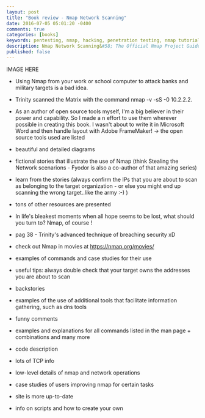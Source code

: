```yaml
---
layout: post
title: "Book review - Nmap Network Scanning"
date: 2016-07-05 05:01:20 -0400
comments: true
categories: [books]
keywords: pentesting, nmap, hacking, penetration testing, nmap tutorial, nmap guide, port scan, scanner, nmap network guide, nmap book, nmap manual
description: Nmap Network Scanning&#58; The Official Nmap Project Guide to Network Discovery and Security Scanning review
published: false
---
```


IMAGE HERE

- Using Nmap from your work or school computer to attack banks and military
targets is a bad idea.

- Trinity scanned the Matrix with the command nmap -v -sS -0 10.2.2.2.

- As an author of open source tools myself, I'm a big believer in their power and capability. So I made a n effort
to use them wherever possible in creating this book. I wasn't about to write it in Microsoft Word and then
handle layout with Adobe FrameMaker! -> the open source tools used are listed

- beautiful and detailed diagrams

- fictional stories that illustrate the use of Nmap (think Stealing the Network scenarions - Fyodor is also a co-author of that amazing series)
- learn from the stories (always confirm the IPs that you are about to scan as belonging to the target organization - or else you might end up scanning the wrong target..like the army :-) )

- tons of other resources are presented

- In life's bleakest moments when all hope seems to be lost,
what should you turn to? Nmap, of course !

- pag 38 - Trinity's advanced technique of breaching security xD

- check out Nmap in movies at https://nmap.org/movies/

- examples of commands and case studies for their use

- useful tips: always double check that your target owns the addresses you are about to scan

- backstories

- examples of the use of additional tools that facilitate information gathering, such as dns tools

- funny comments
 
- examples and explanations for all commands listed in the man page + combinations and many more

- code description

- lots of TCP info

- low-level details of nmap and network operations

- case studies of users improving nmap for certain tasks

- site is more up-to-date

- info on scripts and how to create your own
